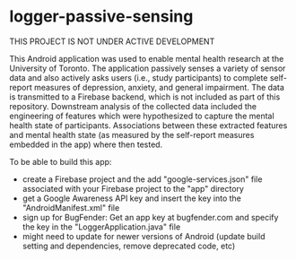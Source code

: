# logger-passive-sensing

THIS PROJECT IS NOT UNDER ACTIVE DEVELOPMENT

This Android application was used to enable mental health research at the University of Toronto. The application passively senses a variety of sensor data and also actively asks users (i.e., study participants) to complete self-report measures of depression, anxiety, and general impairment. The data is transmitted to a Firebase backend, which is not included as part of this repository. Downstream analysis of the collected data included the engineering of features which were hypothesized to capture the mental health state of participants. Associations between these extracted features and mental health state (as measured by the self-report measures embedded in the app) where then tested.

To be able to build this app:

- create a Firebase project and the add "google-services.json" file associated with your Firebase project to the "app" directory
- get a Google Awareness API key and insert the key into the "AndroidManifest.xml" file
- sign up for BugFender: Get an app key at bugfender.com and specify the key in the "LoggerApplication.java" file
- might need to update for newer versions of Android (update build setting and dependencies, remove deprecated code, etc)
